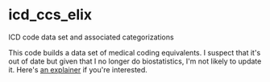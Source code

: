 # icd_ccs_elix
ICD code data set and associated categorizations

This code builds a data set of medical coding equivalents. 
I suspect that it's out of date but given that I no longer do biostatistics, I'm not likely to update it.
Here's [an explainer](https://svenhalvorson.github.io/party_page/portfolio/icd_ccs_elix) if you're interested.
